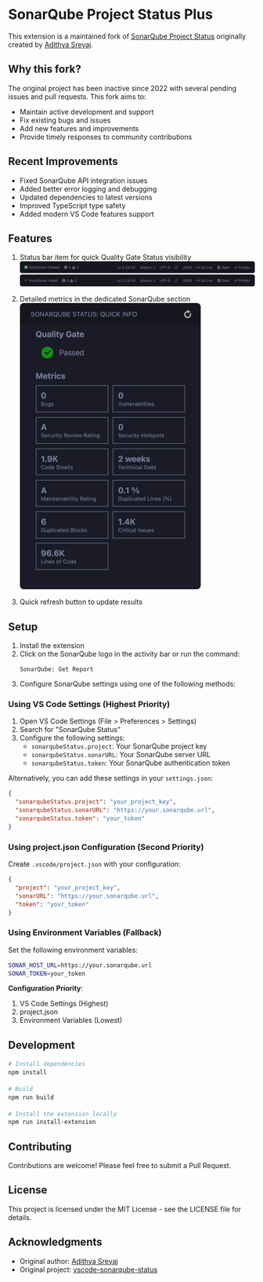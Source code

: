 # SonarQube Project Status Plus

This extension is a maintained fork of [SonarQube Project Status](https://github.com/adisreyaj/vscode-sonarqube-status) originally created by [Adithya Sreyaj](https://github.com/adisreyaj).

## Why this fork?

The original project has been inactive since 2022 with several pending issues and pull requests. This fork aims to:
- Maintain active development and support
- Fix existing bugs and issues
- Add new features and improvements
- Provide timely responses to community contributions

## Recent Improvements
- Fixed SonarQube API integration issues
- Added better error logging and debugging
- Updated dependencies to latest versions
- Improved TypeScript type safety
- Added modern VS Code features support

## Features

1. Status bar item for quick Quality Gate Status visibility
   ![Sonarqube passed](images/sonar-passed.png)
   ![Sonarqube failed](images/sonar-failed.png)

2. Detailed metrics in the dedicated SonarQube section
   ![Sonarqube Full Result](images/sonar-full-details.png)

3. Quick refresh button to update results

## Setup

1. Install the extension
2. Click on the SonarQube logo in the activity bar or run the command:
   ```
   SonarQube: Get Report
   ```
3. Configure SonarQube settings using one of the following methods:

### Using VS Code Settings (Highest Priority)

1. Open VS Code Settings (File > Preferences > Settings)
2. Search for "SonarQube Status"
3. Configure the following settings:
   - `sonarqubeStatus.project`: Your SonarQube project key
   - `sonarqubeStatus.sonarURL`: Your SonarQube server URL
   - `sonarqubeStatus.token`: Your SonarQube authentication token

Alternatively, you can add these settings in your `settings.json`:
```json
{
  "sonarqubeStatus.project": "your_project_key",
  "sonarqubeStatus.sonarURL": "https://your.sonarqube.url",
  "sonarqubeStatus.token": "your_token"
}
```

### Using project.json Configuration (Second Priority)

Create `.vscode/project.json` with your configuration:

```json
{
  "project": "your_project_key",
  "sonarURL": "https://your.sonarqube.url",
  "token": "your_token"
}
```

### Using Environment Variables (Fallback)

Set the following environment variables:
```bash
SONAR_HOST_URL=https://your.sonarqube.url
SONAR_TOKEN=your_token
```

**Configuration Priority**:
1. VS Code Settings (Highest)
2. project.json
3. Environment Variables (Lowest)

## Development

```bash
# Install dependencies
npm install

# Build
npm run build

# Install the extension locally
npm run install-extension
```

## Contributing
Contributions are welcome! Please feel free to submit a Pull Request.

## License
This project is licensed under the MIT License - see the LICENSE file for details.

## Acknowledgments
- Original author: [Adithya Sreyaj](https://github.com/adisreyaj)
- Original project: [vscode-sonarqube-status](https://github.com/adisreyaj/vscode-sonarqube-status)
